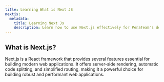 ```yaml
---
title: Learning What is Next JS
nextjs:
  metadata:
    title: Learning Next Js
    description: Learn how to use Next.js effectively for PenaTeam's documentation.
---
```


## What is Next.js?

Next.js is a React framework that provides several features essential for building modern web applications. It offers server-side rendering, automatic code splitting, and simplified routing, making it a powerful choice for building robust and performant web applications.